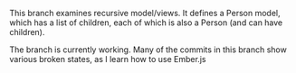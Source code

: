 This branch examines recursive model/views. It defines a Person model, which has 
a list of children, each of which is also a Person (and can have children).

The branch is currently working. Many of the commits in this branch show
various broken states, as I learn how to use Ember.js